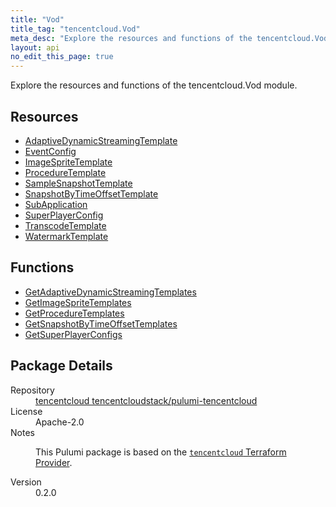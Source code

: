 ```yaml
---
title: "Vod"
title_tag: "tencentcloud.Vod"
meta_desc: "Explore the resources and functions of the tencentcloud.Vod module."
layout: api
no_edit_this_page: true
---
```


<!-- WARNING: this file was generated by Pulumi Docs Generator. -->
<!-- Do not edit by hand unless you're certain you know what you are doing! -->

Explore the resources and functions of the tencentcloud.Vod module.

<h2 id="resources">Resources</h2>
<ul class="api">
    <li><a href="adaptivedynamicstreamingtemplate/" title="AdaptiveDynamicStreamingTemplate"><span class="api-symbol api-symbol--resource"></span>AdaptiveDynamicStreamingTemplate</a></li>
    <li><a href="eventconfig/" title="EventConfig"><span class="api-symbol api-symbol--resource"></span>EventConfig</a></li>
    <li><a href="imagespritetemplate/" title="ImageSpriteTemplate"><span class="api-symbol api-symbol--resource"></span>ImageSpriteTemplate</a></li>
    <li><a href="proceduretemplate/" title="ProcedureTemplate"><span class="api-symbol api-symbol--resource"></span>ProcedureTemplate</a></li>
    <li><a href="samplesnapshottemplate/" title="SampleSnapshotTemplate"><span class="api-symbol api-symbol--resource"></span>SampleSnapshotTemplate</a></li>
    <li><a href="snapshotbytimeoffsettemplate/" title="SnapshotByTimeOffsetTemplate"><span class="api-symbol api-symbol--resource"></span>SnapshotByTimeOffsetTemplate</a></li>
    <li><a href="subapplication/" title="SubApplication"><span class="api-symbol api-symbol--resource"></span>SubApplication</a></li>
    <li><a href="superplayerconfig/" title="SuperPlayerConfig"><span class="api-symbol api-symbol--resource"></span>SuperPlayerConfig</a></li>
    <li><a href="transcodetemplate/" title="TranscodeTemplate"><span class="api-symbol api-symbol--resource"></span>TranscodeTemplate</a></li>
    <li><a href="watermarktemplate/" title="WatermarkTemplate"><span class="api-symbol api-symbol--resource"></span>WatermarkTemplate</a></li>
</ul>

<h2 id="functions">Functions</h2>
<ul class="api">
    <li><a href="getadaptivedynamicstreamingtemplates/" title="GetAdaptiveDynamicStreamingTemplates"><span class="api-symbol api-symbol--function"></span>GetAdaptiveDynamicStreamingTemplates</a></li>
    <li><a href="getimagespritetemplates/" title="GetImageSpriteTemplates"><span class="api-symbol api-symbol--function"></span>GetImageSpriteTemplates</a></li>
    <li><a href="getproceduretemplates/" title="GetProcedureTemplates"><span class="api-symbol api-symbol--function"></span>GetProcedureTemplates</a></li>
    <li><a href="getsnapshotbytimeoffsettemplates/" title="GetSnapshotByTimeOffsetTemplates"><span class="api-symbol api-symbol--function"></span>GetSnapshotByTimeOffsetTemplates</a></li>
    <li><a href="getsuperplayerconfigs/" title="GetSuperPlayerConfigs"><span class="api-symbol api-symbol--function"></span>GetSuperPlayerConfigs</a></li>
</ul>

<h2 id="package-details">Package Details</h2>
<dl class="package-details">
	<dt>Repository</dt>
	<dd><a href="https://github.com/tencentcloudstack/pulumi-tencentcloud">tencentcloud tencentcloudstack/pulumi-tencentcloud</a></dd>
	<dt>License</dt>
	<dd>Apache-2.0</dd>
	<dt>Notes</dt>
	<dd><p>This Pulumi package is based on the <a href="https://github.com/tencentcloudstack/terraform-provider-tencentcloud"><code>tencentcloud</code> Terraform Provider</a>.</p>
</dd>
	<dt>Version</dt>
	<dd>0.2.0</dd>
</dl>

